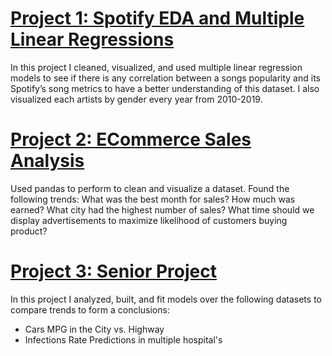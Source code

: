 # [Project 1: Spotify EDA and Multiple Linear Regressions](https://github.com/lblake09/Spotify-EDA-Regressions.git)


In this project I cleaned, visualized, and used multiple linear regression
models to see if there is any correlation between a songs popularity
and its Spotify’s song metrics to have a better understanding of this
dataset. I also visualized each artists by gender every year from 2010-2019. 


# [Project 2: ECommerce Sales Analysis](https://github.com/lblake09/ECommeceSalesAnalysis.git)

Used pandas to perform to clean and visualize a dataset. Found the following trends: 
What was the best month for sales? How much was earned?
What city had the highest number of sales?
What time should we display advertisements to maximize likelihood of customers buying product?

# [Project 3: Senior Project](https://github.com/lblake09/Senior-Project.git)

In this project I analyzed, built, and fit models over the following datasets to compare trends
to form a conclusions:
- Cars MPG in the City vs. Highway
- Infections Rate Predictions in multiple hospital's

